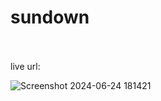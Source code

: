 # sundown
<br>
<br>
live url:  

![Screenshot 2024-06-24 181421](https://github.com/justme-vivek/sundown/assets/147023192/eb9a26a1-2c76-4e5b-9590-188b4cc746e6)
